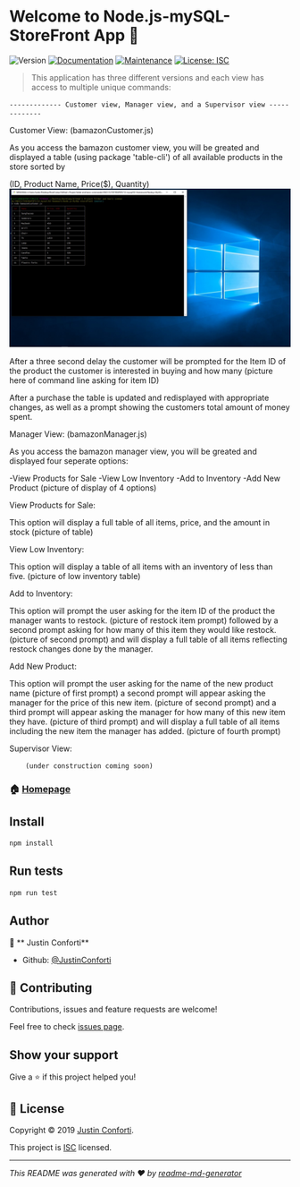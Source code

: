 ﻿# Welcome to Node.js-mySQL-StoreFront App 👋
![Version](https://img.shields.io/badge/version-1.0.0-blue.svg?cacheSeconds=2592000)
[![Documentation](https://img.shields.io/badge/documentation-yes-brightgreen.svg)](https://github.com/JustinConforti/Node.js-MySQL-storefront#readme)
[![Maintenance](https://img.shields.io/badge/Maintained%3F-yes-green.svg)](https://github.com/JustinConforti/Node.js-MySQL-storefront/graphs/commit-activity)
[![License: ISC](https://img.shields.io/badge/License-ISC-yellow.svg)](https://github.com/JustinConforti/Node.js-MySQL-storefront/blob/master/LICENSE)

> This application has three different versions and each view has access to multiple unique commands:

	------------- Customer view, Manager view, and a Supervisor view -------------

				
Customer View: (bamazonCustomer.js)

As you access the bamazon customer view, you will be greated and displayed a table (using package 'table-cli') of all available products in the store sorted by 

(ID, Product Name, Price($), Quantity)
![Alt text](/first_picture.jpg?raw=true "Optional Title")

After a three second delay the customer will be prompted for the Item ID of the product the customer is interested in buying and how many
 (picture here of command line asking for item ID)

After a purchase the table is updated and redisplayed with appropriate changes, as well as a prompt showing the customers total amount of money spent. 




Manager View: (bamazonManager.js)

As you access the bamazon manager view, you will be greated and displayed four seperate options:

-View Products for Sale
-View Low Inventory
-Add to Inventory
-Add New Product
(picture of display of 4 options)

View Products for Sale:

This option will display a full table of all items, price, and the amount in stock
(picture of table)

View Low Inventory:

This option will display a table of all items with an inventory of less than five. 
(picture of low inventory table)

Add to Inventory:

This option will prompt the user asking for the item ID of the product the manager wants to restock.
(picture of restock item prompt)
followed by a second prompt asking for how many of this item they would like restock.
(picture of second prompt)
and will display a full table of all items reflecting restock changes done by the manager.

Add New Product:

This option will prompt the user asking for the name of the new product name
(picture of first prompt)
a second prompt will appear asking the manager for the price of this new item.
(picture of second prompt)
and a third prompt will appear asking the manager for how many of this new item they have.
(picture of third prompt)
and will display a full table of all items including the new item the manager has added.
(picture of fourth prompt)




Supervisor View: 

		(under construction coming soon)



### 🏠 [Homepage](https://github.com/JustinConforti/Node.js-MySQL-storefront#readme)

## Install

```sh
npm install
```

## Run tests

```sh
npm run test
```

## Author

👤 ** Justin Conforti**

* Github: [@JustinConforti](https://github.com/JustinConforti)

## 🤝 Contributing

Contributions, issues and feature requests are welcome!

Feel free to check [issues page](https://github.com/JustinConforti/Node.js-MySQL-storefront/issues).

## Show your support

Give a ⭐️ if this project helped you!


## 📝 License

Copyright © 2019 [ Justin Conforti](https://github.com/JustinConforti).

This project is [ISC](https://github.com/JustinConforti/Node.js-MySQL-storefront/blob/master/LICENSE) licensed.

***
_This README was generated with ❤️ by [readme-md-generator](https://github.com/kefranabg/readme-md-generator)_
